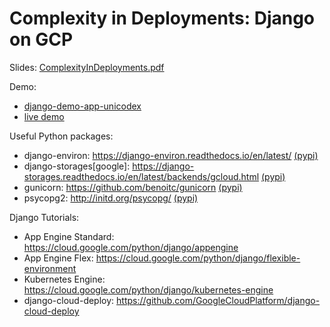 # Complexity in Deployments: Django on GCP

Slides: [ComplexityInDeployments.pdf](ComplexityInDeployments.pdf)


Demo: 

 * [django-demo-app-unicodex](https://github.com/GoogleCloudPlatform/django-demo-app-unicodex)
 * [live demo](https://unicodex.gl.asnt.app)


Useful Python packages:

* django-environ: https://django-environ.readthedocs.io/en/latest/ [(pypi)](https://pypi.org/project/django-environ/)
* django-storages[google]: https://django-storages.readthedocs.io/en/latest/backends/gcloud.html [(pypi)](https://pypi.org/project/django-storages/)
* gunicorn: https://github.com/benoitc/gunicorn [(pypi)](https://pypi.org/project/gunicorn/)
* psycopg2: http://initd.org/psycopg/ [(pypi)](https://pypi.org/project/psycopg2/)

Django Tutorials: 

* App Engine Standard: https://cloud.google.com/python/django/appengine
* App Engine Flex: https://cloud.google.com/python/django/flexible-environment
* Kubernetes Engine: https://cloud.google.com/python/django/kubernetes-engine
* django-cloud-deploy: https://github.com/GoogleCloudPlatform/django-cloud-deploy
